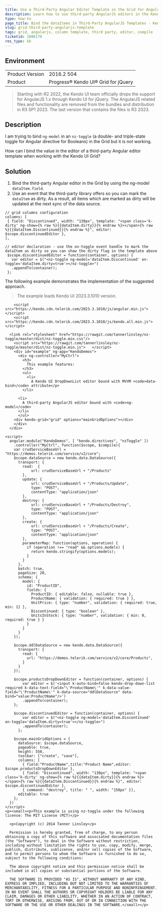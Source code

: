 ```yaml
---
title: Use a Third-Party Angular Editor Template in the Grid for AngularJS
description: Learn how to use third-party AngularJS editors in the Kendo UI Grid.
type: how-to
page_title: Bind the dataItems in Third-Party AngularJS Templates - Kendo UI for jQuery Data Grid
slug: grid-third-party-angularjs-template
tags: grid, angularjs, column template, third party, editor, compile
ticketid: 1086179
res_type: kb
---
```


## Environment

<table>
	<tr>
		<td>Product Version</td>
		<td>2016.2 504</td>
	</tr>
	<tr>
		<td>Product</td>
		<td>Progress® Kendo UI® Grid for jQuery</td> 
	</tr>
</table>

> Starting with R2 2022, the Kendo UI team officially drops the support for AngularJS 1.x through Kendo UI for jQuery. The AngularJS related files and functionality are removed from the bundles and distribution in R3 SP1 2023. The last version that contains the files is R3 2023.

## Description

I am trying to bind `ng-model` in an `nz-toggle` (a double- and triple-state toggle for Angular directive for Booleans) in the Grid but it is not working.

How can I bind the value in the editor of a third-party Angular editor template when working with the Kendo UI Grid?

## Solution

1. Bind the third-party Angular editor in the Grid by using the ng-model `dataItem.field`.
1. Use an event that the third-party library offers so you can mark the `dataItem` as dirty. As a result, all items which are marked as dirty will be updated at the next sync of the data source.

```
// grid columns configuration
columns: [
 { field: "Discontinued", width: "130px", template: "<span class='k-dirty' ng-show={% raw %}{{dataItem.dirty}}{% endraw %}></span>{% raw %}{{dataItem.Discontinued}}{% endraw %}", editor: $scope.discontinuedEditor },
],

// editor declaration - use the on-toggle event handle to mark the dataItem as dirty so you can show the dirty flag in the template above
 $scope.discontinuedEditor = function(container, options) {
   var editor = $("<nz-toggle ng-model='dataItem.Discontinued' on-toggle='dataItem.dirty=true'></nz-toggle>")
   .appendTo(container);
 };

```

The following example demonstrates the implementation of the suggested approach.

> The example loads Kendo UI 2023.3.1010 version.

```dojo
	<script src="https://kendo.cdn.telerik.com/2023.3.1010/js/angular.min.js"></script>
	<script src="https://kendo.cdn.telerik.com/2023.3.1010/js/kendo.all.min.js"></script>

  <link rel="stylesheet" href="https://rawgit.com/tannerlinsley/nz-toggle/master/dist/nz-toggle.min.css"/>
    <script src="https://rawgit.com/tannerlinsley/nz-toggle/master/dist/nz-toggle.min.js">   </script>
    <div id="example" ng-app="KendoDemos">
      <div ng-controller="MyCtrl">
        <h3>
          This example features:
        </h3>
        <ul>
          <li>
            A Kendo UI DropDownList editor bound with MVVM <code>data-bind</code> attribute</p>
        </li>

      <li>
        A third-party AngularJS editor bound with <code>ng-model</code>
      </li>
      </ul>
    <div kendo-grid="grid" options="mainGridOptions"></div>
    </div>
  </div>

<script>
  angular.module("KendoDemos", [ "kendo.directives", "nzToggle" ])
    .controller("MyCtrl", function($scope, $compile){
    var crudServiceBaseUrl = "https://demos.telerik.com/service/v2/core";
    $scope.dataSource = new kendo.data.DataSource({
      transport: {
        read:  {
            url: crudServiceBaseUrl + "/Products"
        },
        update: {
            url: crudServiceBaseUrl + "/Products/Update",
            type: "POST",
            contentType: "application/json"
        },
        destroy: {
            url: crudServiceBaseUrl + "/Products/Destroy",
            type: "POST",
            contentType: "application/json"
        },
        create: {
            url: crudServiceBaseUrl + "/Products/Create",
            type: "POST",
            contentType: "application/json"
        },
        parameterMap: function(options, operation) {
          if (operation !== "read" && options.models) {
            return kendo.stringify(options.models);
          }
        }
      },
      batch: true,
      pageSize: 20,
      schema: {
        model: {
          id: "ProductID",
          fields: {
            ProductID: { editable: false, nullable: true },
            ProductName: { validation: { required: true } },
            UnitPrice: { type: "number", validation: { required: true, min: 1} },
            Discontinued: { type: "boolean" },
            UnitsInStock: { type: "number", validation: { min: 0, required: true } }
          }
        }
      }
    });

    $scope.ddlDataSource = new kendo.data.DataSource({
      transport: {
        read: {
          url: "https://demos.telerik.com/service/v2/core/Products",
        }
      }
    });

    $scope.productsDropDownEditor = function(container, options) {
        var editor = $('<input k-auto-bind=false kendo-drop-down-list required k-data-text-field="\'ProductName\'" k-data-value-field="\'ProductName\'" k-data-source="ddlDataSource" data-bind="value:ProductName"/>')
        .appendTo(container);
    };

    $scope.discontinuedEditor = function(container, options) {
        var editor = $("<nz-toggle ng-model='dataItem.Discontinued' on-toggle='dataItem.dirty=true'></nz-toggle>")
        .appendTo(container);
      };

    $scope.mainGridOptions = {
      dataSource: $scope.dataSource,
      pageable: true,
      height: 550,
      toolbar: ["create", "save"],
      columns: [
        { field:"ProductName",title:"Product Name",editor: $scope.productsDropDownEditor },
        { field: "Discontinued", width: "130px", template: "<span class='k-dirty' ng-show={% raw %}{{dataItem.dirty}}{% endraw %}></span>{% raw %}{{dataItem.Discontinued}}{% endraw %}", editor: $scope.discontinuedEditor },
        { command: "destroy", title: " ", width: "150px" }],
      editable: true
    };
  })
</script>
<p><small><p>This example is using nz-toggle under the following license: The MIT License (MIT)</p>

  <p>Copyright (c) 2014 Tanner Linsley</p>

  Permission is hereby granted, free of charge, to any person obtaining a copy of this software and associated documentation files (the "Software"), to deal in the Software without restriction, including without limitation the rights to use, copy, modify, merge, publish, distribute, sublicense, and/or sell copies of the Software, and to permit persons to whom the Software is furnished to do so, subject to the following conditions:

  The above copyright notice and this permission notice shall be included in all copies or substantial portions of the Software.

  THE SOFTWARE IS PROVIDED "AS IS", WITHOUT WARRANTY OF ANY KIND, EXPRESS OR IMPLIED, INCLUDING BUT NOT LIMITED TO THE WARRANTIES OF MERCHANTABILITY, FITNESS FOR A PARTICULAR PURPOSE AND NONINFRINGEMENT. IN NO EVENT SHALL THE AUTHORS OR COPYRIGHT HOLDERS BE LIABLE FOR ANY CLAIM, DAMAGES OR OTHER LIABILITY, WHETHER IN AN ACTION OF CONTRACT, TORT OR OTHERWISE, ARISING FROM, OUT OF OR IN CONNECTION WITH THE SOFTWARE OR THE USE OR OTHER DEALINGS IN THE SOFTWARE.</small></p>
```
